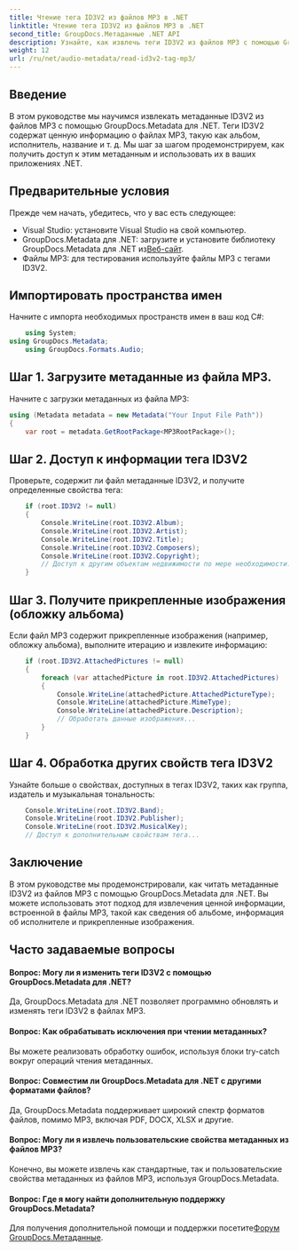 ```yaml
---
title: Чтение тега ID3V2 из файлов MP3 в .NET
linktitle: Чтение тега ID3V2 из файлов MP3 в .NET
second_title: GroupDocs.Метаданные .NET API
description: Узнайте, как извлечь теги ID3V2 из файлов MP3 с помощью GroupDocs.Metadata для .NET. Доступ к альбому, исполнителю и другим данным программным способом.
weight: 12
url: /ru/net/audio-metadata/read-id3v2-tag-mp3/
---
```

## Введение
В этом руководстве мы научимся извлекать метаданные ID3V2 из файлов MP3 с помощью GroupDocs.Metadata для .NET. Теги ID3V2 содержат ценную информацию о файлах MP3, такую как альбом, исполнитель, название и т. д. Мы шаг за шагом продемонстрируем, как получить доступ к этим метаданным и использовать их в ваших приложениях .NET.
## Предварительные условия
Прежде чем начать, убедитесь, что у вас есть следующее:
- Visual Studio: установите Visual Studio на свой компьютер.
-  GroupDocs.Metadata для .NET: загрузите и установите библиотеку GroupDocs.Metadata для .NET из[Веб-сайт](https://releases.groupdocs.com/metadata/net/).
- Файлы MP3: для тестирования используйте файлы MP3 с тегами ID3V2.

## Импортировать пространства имен
Начните с импорта необходимых пространств имен в ваш код C#:
```csharp
    using System;
using GroupDocs.Metadata;
    using GroupDocs.Formats.Audio;
```
## Шаг 1. Загрузите метаданные из файла MP3.
Начните с загрузки метаданных из файла MP3:
```csharp
using (Metadata metadata = new Metadata("Your Input File Path"))
{
    var root = metadata.GetRootPackage<MP3RootPackage>();
```
## Шаг 2. Доступ к информации тега ID3V2
Проверьте, содержит ли файл метаданные ID3V2, и получите определенные свойства тега:
```csharp
    if (root.ID3V2 != null)
    {
        Console.WriteLine(root.ID3V2.Album);
        Console.WriteLine(root.ID3V2.Artist);
        Console.WriteLine(root.ID3V2.Title);
        Console.WriteLine(root.ID3V2.Composers);
        Console.WriteLine(root.ID3V2.Copyright);
        // Доступ к другим объектам недвижимости по мере необходимости...
    }
```
## Шаг 3. Получите прикрепленные изображения (обложку альбома)
Если файл MP3 содержит прикрепленные изображения (например, обложку альбома), выполните итерацию и извлеките информацию:
```csharp
    if (root.ID3V2.AttachedPictures != null)
    {
        foreach (var attachedPicture in root.ID3V2.AttachedPictures)
        {
            Console.WriteLine(attachedPicture.AttachedPictureType);
            Console.WriteLine(attachedPicture.MimeType);
            Console.WriteLine(attachedPicture.Description);
            // Обработать данные изображения...
        }
    }
```
## Шаг 4. Обработка других свойств тега ID3V2
Узнайте больше о свойствах, доступных в тегах ID3V2, таких как группа, издатель и музыкальная тональность:
```csharp
    Console.WriteLine(root.ID3V2.Band);
    Console.WriteLine(root.ID3V2.Publisher);
    Console.WriteLine(root.ID3V2.MusicalKey);
    // Доступ к дополнительным свойствам тега...
```

## Заключение
В этом руководстве мы продемонстрировали, как читать метаданные ID3V2 из файлов MP3 с помощью GroupDocs.Metadata для .NET. Вы можете использовать этот подход для извлечения ценной информации, встроенной в файлы MP3, такой как сведения об альбоме, информация об исполнителе и прикрепленные изображения.

## Часто задаваемые вопросы
#### Вопрос: Могу ли я изменить теги ID3V2 с помощью GroupDocs.Metadata для .NET?
Да, GroupDocs.Metadata для .NET позволяет программно обновлять и изменять теги ID3V2 в файлах MP3.
#### Вопрос: Как обрабатывать исключения при чтении метаданных?
Вы можете реализовать обработку ошибок, используя блоки try-catch вокруг операций чтения метаданных.
#### Вопрос: Совместим ли GroupDocs.Metadata для .NET с другими форматами файлов?
Да, GroupDocs.Metadata поддерживает широкий спектр форматов файлов, помимо MP3, включая PDF, DOCX, XLSX и другие.
#### Вопрос: Могу ли я извлечь пользовательские свойства метаданных из файлов MP3?
Конечно, вы можете извлечь как стандартные, так и пользовательские свойства метаданных из файлов MP3, используя GroupDocs.Metadata.
#### Вопрос: Где я могу найти дополнительную поддержку GroupDocs.Metadata?
 Для получения дополнительной помощи и поддержки посетите[Форум GroupDocs.Метаданные](https://forum.groupdocs.com/c/metadata/14).